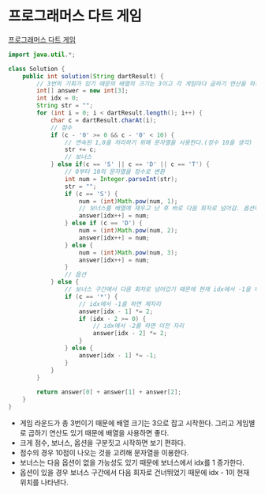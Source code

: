 # 프로그래머스 다트 게임
[프로그래머스 다트 게임](https://school.programmers.co.kr/learn/courses/30/lessons/17682)
```java
import java.util.*;

class Solution {
    public int solution(String dartResult) {
        // 3번의 기회가 있기 때문의 배열의 크기는 3이고 각 게임마다 곱하기 연산을 하기 편함.
        int[] answer = new int[3];
        int idx = 0;
        String str = "";
        for (int i = 0; i < dartResult.length(); i++) {
            char c = dartResult.charAt(i);
            // 점수
            if (c - '0' >= 0 && c - '0' < 10) {
                // 연속된 1,0을 처리하기 위해 문자열을 사용한다.(정수 10을 생각)
                str += c;
                // 보너스
            } else if(c == 'S' || c == 'D' || c == 'T') {
                // 0부터 10의 문자열을 정수로 변환
                int num = Integer.parseInt(str);
                str = "";
                if (c == 'S') {
                    num = (int)Math.pow(num, 1);
                    // 보너스를 배열에 채우고 난 후 바로 다음 회자로 넘어감. 옵션이 없는 경우도 있기 때문
                    answer[idx++] = num;
                } else if (c == 'D') {
                    num = (int)Math.pow(num, 2);
                    answer[idx++] = num;
                } else {
                    num = (int)Math.pow(num, 3);
                    answer[idx++] = num;
                }
                // 옵션
            } else {
                // 보너스 구간에서 다음 회차로 넘어갔기 때문에 현재 idx에서 -1을 하면 제자리를 나타냄
                if (c == '*') {
                    // idx에서 -1을 하면 제자리
                    answer[idx - 1] *= 2;
                    if (idx - 2 >= 0) {
                        // idx에서 -2를 하면 이전 자리
                        answer[idx - 2] *= 2;
                    }
                } else {
                    answer[idx - 1] *= -1;
                }
            }
        }
        
        return answer[0] + answer[1] + answer[2];
    }
}
```
* 게임 라운드가 총 3번이기 때문에 배열 크기는 3으로 잡고 시작한다. 그리고 게임별로 곱하기 연산도 있기 때문에 배열을 사용하면 좋다.
* 크게 점수, 보너스, 옵션을 구분짓고 시작하면 보기 편하다.
* 점수의 경우 10점이 나오는 것을 고려해 문자열을 이용한다.
* 보너스는 다음 옵션이 없을 가능성도 있기 때문에 보너스에서 idx를 1 증가한다.
* 옵션이 있을 경우 보너스 구간에서 다음 회자로 건너뛰었기 때문에 idx - 1이 현재 위치를 나타낸다.
